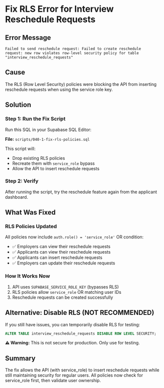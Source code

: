 # Fix RLS Error for Interview Reschedule Requests

## Error Message
```
Failed to send reschedule request: Failed to create reschedule request: new row violates row-level security policy for table "interview_reschedule_requests"
```

## Cause
The RLS (Row Level Security) policies were blocking the API from inserting reschedule requests when using the service role key.

## Solution

### Step 1: Run the Fix Script
Run this SQL in your Supabase SQL Editor:

**File:** `scripts/040-1-fix-rls-policies.sql`

This script will:
- Drop existing RLS policies
- Recreate them with `service_role` bypass
- Allow the API to insert reschedule requests

### Step 2: Verify
After running the script, try the reschedule feature again from the applicant dashboard.

## What Was Fixed

### RLS Policies Updated
All policies now include `auth.role() = 'service_role'` OR condition:
- ✅ Employers can view their reschedule requests
- ✅ Applicants can view their reschedule requests  
- ✅ Applicants can insert reschedule requests
- ✅ Employers can update their reschedule requests

### How It Works Now
1. API uses `SUPABASE_SERVICE_ROLE_KEY` (bypasses RLS)
2. RLS policies allow `service_role` OR matching user IDs
3. Reschedule requests can be created successfully

## Alternative: Disable RLS (NOT RECOMMENDED)
If you still have issues, you can temporarily disable RLS for testing:

```sql
ALTER TABLE interview_reschedule_requests DISABLE ROW LEVEL SECURITY;
```

**⚠️ Warning:** This is not secure for production. Only use for testing.

## Summary
The fix allows the API (with service_role) to insert reschedule requests while still maintaining security for regular users. All policies now check for service_role first, then validate user ownership.


